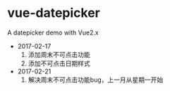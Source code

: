# vue-datepicker
A datepicker demo  with Vue2.x
+ 2017-02-17
    1. 添加周末不可点击功能
    2. 添加不可点击日期样式
+ 2017-02-21
    1. 解决周末不可点击功能bug，上一月从星期一开始